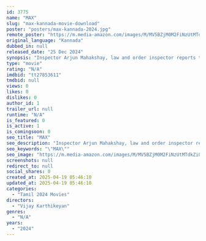 ```yaml
---
id: 3775
name: "MAX"
slug: "max-kannada-movie-download"
poster: "posters/max-kannada-2024.jpg"
remote_poster: "https://m.media-amazon.com/images/M/MV5BZjM0M2FiNzUtMTdkZi00MzM3LTgyYTctMDRkMDVjMmM0Njc0XkEyXkFqcGc@._V1_SX300.jpg"
original_language: "Kannada"
dubbed_in: null
released_date: "25 Dec 2024"
synopsis: "Inspector Arjun Mahakshay, law and order inspector reports to duty at a new police station after a 2 months suspension and faces an unexpected situation. Can Arjun save the day?"
type: "movie"
rating: "N/A"
imdbid: "tt27853611"
tmdbid: null
views: 0
likes: 0
dislikes: 0
author_id: 1
trailer_url: null
runtime: "N/A"
is_featured: 0
is_active: 1
is_comingsoon: 0
seo_title: "MAX"
seo_description: "Inspector Arjun Mahakshay, law and order inspector reports to duty at a new police station after a 2 months suspension and faces an unexpected situation. Can Arjun save the day?"
seo_keywords: "\"MAX\""
seo_image: "https://m.media-amazon.com/images/M/MV5BZjM0M2FiNzUtMTdkZi00MzM3LTgyYTctMDRkMDVjMmM0Njc0XkEyXkFqcGc@._V1_SX300.jpg"
screenshots: null
redirect_to: null
social_shares: 0
created_at: 2025-04-19 05:46:10
updated_at: 2025-04-19 05:46:10
categories:
  - "Tamil 2024 Movies"
directors:
  - "Vijay Karthikeyan"
genres:
  - "N/A"
years:
  - "2024"
---
```


